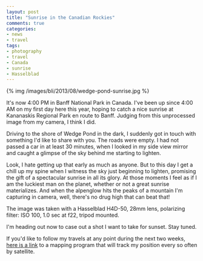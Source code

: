 ```yaml
---
layout: post
title: "Sunrise in the Canadian Rockies"
comments: true
categories:
- news
- travel
tags:
- photography
- travel
- Canada
- sunrise
- Hasselblad
---
```


{% img /images/bli/2013/08/wedge-pond-sunrise.jpg %}

It's now 4:00 PM in Banff National Park in Canada. I've been up since 4:00 AM on my first day here this year, hoping to catch a nice sunrise at Kananaskis Regional Park en route to Banff. Judging from this unprocessed image from my camera, I think I did.  

<!-- more -->

Driving to the shore of Wedge Pond in the dark, I suddenly got in touch with something I'd like to share with you. The roads were empty. I had not passed a car in at least 30 minutes, when I looked in my side view mirror and caught a glimpse of the sky behind me starting to lighten. 

Look, I hate getting up that early as much as anyone. But to this day I get a chill up my spine when I witness the sky just beginning to lighten, promising the gift of a spectacular sunrise in all its glory. At those moments I feel as if I am the luckiest man on the planet, whether or not a great sunrise materializes. And when the alpenglow hits the peaks of a mountain I'm capturing in camera, well, there's no drug high that can beat that! 

The image was taken with a Hasselblad H4D-50, 28mm lens, polarizing filter: ISO 100, 1.0 sec at f22, tripod mounted.  

I'm heading out now to case out a shot I want to take for sunset. Stay tuned.

If you'd like to follow my travels at any point during the next two weeks, [here is a link](https://share.delorme.com/2f58e8e2aee4429697d785cf1d11b9c3) to a mapping program that will track my position every so often by satellite. 

	
